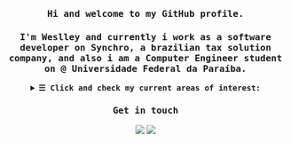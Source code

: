 <h3 align="center"><samp>Hi and welcome to my GitHub profile.</samp><h3>
<h3 align="center"><samp><p>I'm Weslley and currently i work as a software developer on Synchro, a brazilian tax solution company, and also i am a Computer Engineer student on @ <b>Universidade Federal da Paraíba.</p></samp></h3>
 
<details align="center">
 <summary> <samp>&#9776; Click and check my current areas of interest:</samp></summary>
 <p align="center">
   <br>
     <samp>
      Free and Open Source Software <br>
      Software Engineering <br>
      Web Development <br>
      Optimization <br>
      Competitive Programming <br>
  </samp>
</samp>
</p>
</details>

<h3 align="center"><samp>Get in touch</samp></h3>
<div align="center"> 
  <a href = "mailto:weslleydeziderio@gmail.com"><img src="https://img.shields.io/badge/-Gmail-%23333?style=for-the-badge&logo=gmail&logoColor=white" target="_blank"></a>
  <a href="https://www.linkedin.com/in/weslleydeziderio/" target="_blank"><img src="https://img.shields.io/badge/-LinkedIn-%230077B5?style=for-the-badge&logo=linkedin&logoColor=white" target="_blank"></a> 
</div>
